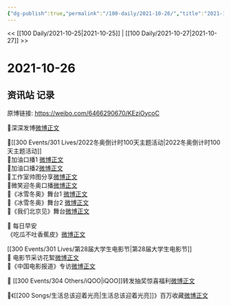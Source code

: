 ```yaml
---
{"dg-publish":true,"permalink":"/100-daily/2021-10-26/","title":"2021-10-26"}
---
```



<< [[100 Daily/2021-10-25\|2021-10-25]] | [[100 Daily/2021-10-27\|2021-10-27]] >>

# 2021-10-26

## 资讯站 记录

原博链接: https://weibo.com/6466290670/KEziOycoC

🌟深深发博[微博正文](https://m.weibo.cn/6466290670/4696677477516629)

🌟[[300 Events/301 Lives/2022冬奥倒计时100天主题活动\|2022冬奥倒计时100天主题活动]]  
💫加油口播1 [微博正文](https://m.weibo.cn/6466290670/4696649861960200)  
💫加油口播2[微博正文](https://m.weibo.cn/6466290670/4696660674612778)  
💫工作室帅图分享[微博正文](https://m.weibo.cn/6466290670/4696670560588427)  
💫微笑迎冬奥口播[微博正文](https://m.weibo.cn/6466290670/4696508660976333)  
💫《冰雪冬奥》舞台1 [微博正文](https://m.weibo.cn/6466290670/4696656614525719)  
💫《冰雪冬奥》舞台2 [微博正文](https://m.weibo.cn/6466290670/4696679444386913)  
💫《我们北京见》舞台[微博正文](https://m.weibo.cn/6466290670/4696660594656665)

🌟 每日早安  
《吃瓜不吐香蕉皮》[微博正文](https://m.weibo.cn/6466290670/4696469519207009)

[[300 Events/301 Lives/第28届大学生电影节\|第28届大学生电影节]]  
🌟 电影节采访花絮[微博正文](https://m.weibo.cn/6466290670/4696622280213037)  
🌟《中国电影报道》专访[微博正文](https://m.weibo.cn/6466290670/4696657138814187)

🌟 [[300 Events/304 Others/iQOO\|iQOO]]转发抽奖惊喜福利[微博正文](https://m.weibo.cn/6466290670/4696619549459213)

🌟《[[200 Songs/生活总该迎着光亮\|生活总该迎着光亮]]》百万收藏[微博正文](https://m.weibo.cn/6466290670/4696650751149231)
